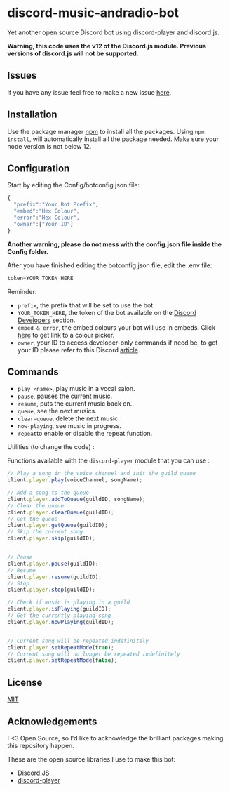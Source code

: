 # discord-music-andradio-bot

Yet another open source Discord bot using discord-player and discord.js.

 **Warning, this code uses the v12 of the Discord.js module. Previous versions of discord.js will not be supported.**
 
 ## Issues
 
 If you have any issue feel free to make a new issue [here](https://github.com/OpenSource-It1/discord-radio-bot/issues/new).

## Installation

Use the package manager [npm](https://npmjs.com) to install all the packages. Using `npm install`, will automatically install all the package needed. Make sure your node version is not below 12.

## Configuration

Start by editing the Config/botconfig.json file:

```js
{
  "prefix":"Your Bot Prefix",
  "embed":"Hex Colour",
  "error":"Hex Colour",
  "owner":["Your ID"]
}
```

**Another warning, please do not mess with the config.json file inside the Config folder.**

After you have finished editing the botconfig.json file, edit the .env file:

```js
token=YOUR_TOKEN_HERE
```

Reminder:

- `prefix`, the prefix that will be set to use the bot.
- `YOUR_TOKEN_HERE`, the token of the bot available on the [Discord Developers](https://discord.com/developers) section.
- `embed & error`, the embed colours your bot will use in embeds. Click [here](https://encycolorpedia.com/) to get link to a colour picker.
- `owner`, your ID to access developer-only commands if need be, to get your ID please refer to this Discord [article](https://support.discord.com/hc/en-us/articles/206346498-Where-can-I-find-my-User-Server-Message-ID-#:~:text=On%20Android%20press%20and%20hold,name%20and%20select%20Copy%20ID).

## Commands


- `play <name>`, play music in a vocal salon.
- `pause`, pauses the current music.
- `resume`, puts the current music back on. 
- `queue`, see the next musics.
- `clear-queue`, delete the next music.
- `now-playing`, see music in progress.
- `repeat`to enable or disable the repeat function.


Utilities (to change the code) :

Functions available with the `discord-player` module that you can use :

```js
// Play a song in the voice channel and init the guild queue
client.player.play(voiceChannel, songName);

// Add a song to the queue
client.player.addToQueue(guildID, songName);
// Clear the queue
client.player.clearQueue(guildID);
// Get the queue
client.player.getQueue(guildID);
// Skip the current song
client.player.skip(guildID);


// Pause
client.player.pause(guildID);
// Resume
client.player.resume(guildID);
// Stop
client.player.stop(guildID);

// Check if music is playing in a guild
client.player.isPlaying(guildID);
// Get the currently playing song
client.player.nowPlaying(guildID);


// Current song will be repeated indefinitely
client.player.setRepeatMode(true);
// Current song will no longer be repeated indefinitely
client.player.setRepeatMode(false);
```


## License

[MIT](https://github.com/OpenSource-It1/discord-music-and-radio-bot/blob/master/LICENSE)

## Acknowledgements

I <3 Open Source, so I'd like to acknowledge the brilliant packages making this repository happen.

These are the open source libraries I use to make this bot:

- [Discord.JS](https://github.com/discordjs/discord.js)
- [discord-player](https://github.com/Androz2091/discord-player)

